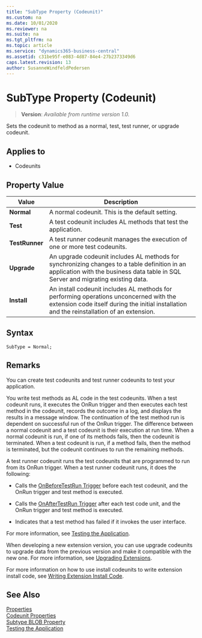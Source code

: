 ```yaml
---
title: "SubType Property (Codeunit)"
ms.custom: na
ms.date: 10/01/2020
ms.reviewer: na
ms.suite: na
ms.tgt_pltfrm: na
ms.topic: article
ms.service: "dynamics365-business-central"
ms.assetid: c31be95f-e083-4d87-84e4-27b2373349d6
caps.latest.revision: 13
author: SusanneWindfeldPedersen
---
```


# SubType Property (Codeunit)
> **Version**: _Available from runtime version 1.0._

Sets the codeunit to method as a normal, test, test runner, or upgrade codeunit.  
  
## Applies to  

- Codeunits  
  
## Property Value  
  
|**Value**|**Description**|  
|---------------|---------------------|  
|**Normal**|A normal codeunit. This is the default setting.|  
|**Test**|A test codeunit includes AL methods that test the application. <!-- For more information, see [How to: Create Test Codeunits and Test Methods](../devenv-how-to-create-test-codeunits-and-test-methods.md).-->|  
|**TestRunner**|A test runner codeunit manages the execution of one or more test codeunits. <!-- For more information, see [How to: Create a Test Runner Codeunit](../devenv-how-to-create-a-test-runner-codeunit.md).-->|  
|**Upgrade**|An upgrade codeunit includes AL methods for synchronizing changes to a table definition in an application with the business data table in SQL Server and migrating existing data. <!-- For more information, see [Upgrade Codeunits](../devenv-upgrade-codeunits.md).-->|  
|**Install**|An install codeunit includes AL methods for performing operations unconcerned with the extension code itself during the initial installation and the reinstallation of an extension.|

## Syntax

```AL
SubType = Normal;
```
  
## Remarks

You can create test codeunits and test runner codeunits to test your application.  
  
You write test methods as AL code in the test codeunits. When a test codeunit runs, it executes the OnRun trigger and then executes each test method in the codeunit, records the outcome in a log, and displays the results in a message window. The continuation of the test method run is dependent on successful run of the OnRun trigger. The difference between a normal codeunit and a test codeunit is their execution at run time. When a normal codeunit is run, if one of its methods fails, then the codeunit is terminated. When a test codeunit is run, if a method fails, then the method is terminated, but the codeunit continues to run the remaining methods.  
  
A test runner codeunit runs the test codeunits that are programmed to run from its OnRun trigger. When a test runner codeunit runs, it does the following:  
  
- Calls the [OnBeforeTestRun Trigger](../triggers/devenv-onbeforetestrun-trigger.md) before each test codeunit, and the OnRun trigger and test method is executed.  
  
- Calls the [OnAfterTestRun Trigger](../triggers/devenv-onaftertestrun-trigger.md) after each test code unit, and the OnRun trigger and test method is executed.  
  
- Indicates that a test method has failed if it invokes the user interface.  

For more information, see [Testing the Application](../devenv-testing-application.md).  

When developing a new extension version, you can use upgrade codeunits to upgrade data from the previous version and make it compatible with the new one. <!-- The data upgrade code is implemented through upgrade triggers, which are invoked when you run the upgrade process. --> For more information, see [Upgrading Extensions](../devenv-upgrading-extensions.md). 

For more information on how to use install codeunits to write extension install code, see [Writing Extension Install Code](../devenv-extension-install-code.md). 

## See Also  

[Properties](devenv-properties.md)  
[Codeunit Properties](devenv-codeunit-properties.md)  
[Subtype BLOB Property](devenv-subtype-blob-property.md)  
[Testing the Application](../devenv-testing-application.md)  
<!--
[How to: Create Test Codeunits and Test Methods](How-to-Create-Test-Codeunits-and-Test-Methods.md)   
[How to: Create Handler Methods](How-to-Create-Handler-Methods.md)   
[Walkthrough: Testing Purchase Invoice Discounts](Walkthrough-Testing-Purchase-Invoice-Discounts.md)   
[Codeunits](../devenv-codeunits.md) 
-->